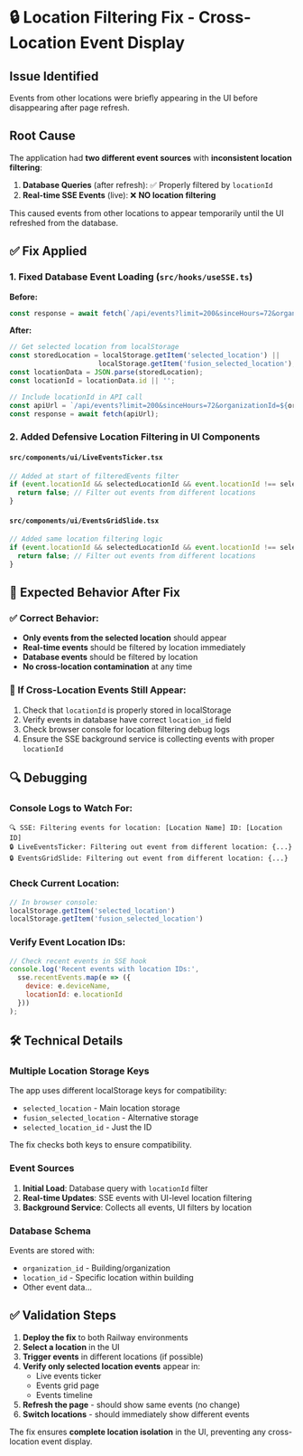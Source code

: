 # 🔒 Location Filtering Fix - Cross-Location Event Display

## Issue Identified
Events from other locations were briefly appearing in the UI before disappearing after page refresh.

## Root Cause
The application had **two different event sources** with **inconsistent location filtering**:

1. **Database Queries** (after refresh): ✅ Properly filtered by `locationId`
2. **Real-time SSE Events** (live): ❌ **NO location filtering**

This caused events from other locations to appear temporarily until the UI refreshed from the database.

## ✅ Fix Applied

### 1. Fixed Database Event Loading (`src/hooks/useSSE.ts`)
**Before:**
```typescript
const response = await fetch(`/api/events?limit=200&sinceHours=72&organizationId=${organizationId}`);
```

**After:**
```typescript
// Get selected location from localStorage
const storedLocation = localStorage.getItem('selected_location') || 
                      localStorage.getItem('fusion_selected_location');
const locationData = JSON.parse(storedLocation);
const locationId = locationData.id || '';

// Include locationId in API call
const apiUrl = `/api/events?limit=200&sinceHours=72&organizationId=${organizationId}${locationId ? `&locationId=${locationId}` : ''}`;
const response = await fetch(apiUrl);
```

### 2. Added Defensive Location Filtering in UI Components

#### `src/components/ui/LiveEventsTicker.tsx`
```typescript
// Added at start of filteredEvents filter
if (event.locationId && selectedLocationId && event.locationId !== selectedLocationId) {
  return false; // Filter out events from different locations
}
```

#### `src/components/ui/EventsGridSlide.tsx`
```typescript
// Added same location filtering logic
if (event.locationId && selectedLocationId && event.locationId !== selectedLocationId) {
  return false; // Filter out events from different locations
}
```

## 🎯 Expected Behavior After Fix

### ✅ Correct Behavior:
- **Only events from the selected location** should appear
- **Real-time events** should be filtered by location immediately
- **Database events** should be filtered by location  
- **No cross-location contamination** at any time

### 🚨 If Cross-Location Events Still Appear:
1. Check that `locationId` is properly stored in localStorage
2. Verify events in database have correct `location_id` field
3. Check browser console for location filtering debug logs
4. Ensure the SSE background service is collecting events with proper `locationId`

## 🔍 Debugging

### Console Logs to Watch For:
```
🔍 SSE: Filtering events for location: [Location Name] ID: [Location ID]
🔒 LiveEventsTicker: Filtering out event from different location: {...}
🔒 EventsGridSlide: Filtering out event from different location: {...}
```

### Check Current Location:
```javascript
// In browser console:
localStorage.getItem('selected_location')
localStorage.getItem('fusion_selected_location')
```

### Verify Event Location IDs:
```javascript
// Check recent events in SSE hook
console.log('Recent events with location IDs:', 
  sse.recentEvents.map(e => ({ 
    device: e.deviceName, 
    locationId: e.locationId 
  }))
);
```

## 🛠️ Technical Details

### Multiple Location Storage Keys
The app uses different localStorage keys for compatibility:
- `selected_location` - Main location storage
- `fusion_selected_location` - Alternative storage  
- `selected_location_id` - Just the ID

The fix checks both keys to ensure compatibility.

### Event Sources
1. **Initial Load**: Database query with `locationId` filter
2. **Real-time Updates**: SSE events with UI-level location filtering
3. **Background Service**: Collects all events, UI filters by location

### Database Schema
Events are stored with:
- `organization_id` - Building/organization
- `location_id` - Specific location within building  
- Other event data...

## ✅ Validation Steps

1. **Deploy the fix** to both Railway environments
2. **Select a location** in the UI
3. **Trigger events** in different locations (if possible)
4. **Verify only selected location events** appear in:
   - Live events ticker
   - Events grid page
   - Events timeline
5. **Refresh the page** - should show same events (no change)
6. **Switch locations** - should immediately show different events

The fix ensures **complete location isolation** in the UI, preventing any cross-location event display.
